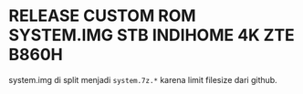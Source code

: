 RELEASE CUSTOM ROM SYSTEM.IMG STB INDIHOME 4K ZTE B860H
======================================

system.img di split menjadi `system.7z.*` karena limit filesize dari github.

